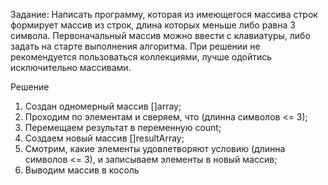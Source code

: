 
Задание:
Написать программу, 
которая из имеющегося массива строк формирует массив из строк,
длина которых меньше либо равна 3 символа. 
Первоначальный массив можно ввести с клавиатуры, 
либо задать на старте выполнения алгоритма. 
При решении не рекомендуется пользоваться коллекциями, лучше одойтись исключительно массивами.

Решение
1. Создан одномерный массив []array;
2. Проходим по элементам и сверяем, что (длинна символов <= 3);
3. Перемещаем результат в переменную count;
4. Cоздаем новый массив []resultArray;
5. Смотрим, какие элементы удовлетворяют условию (длинна символов <= 3), и записываем элементы в новый массив;
6. Выводим массив в косоль
